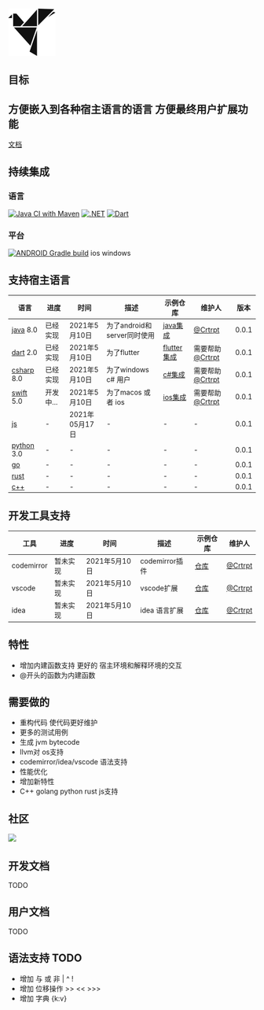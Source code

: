 ![W](Wlogo.png)
## 目标

方便嵌入到各种宿主语言的语言 方便最终用户扩展功能
---
[文档](https://whisper-language.github.io/whisper-language-doc/)
## 持续集成
### 语言
[![Java CI with Maven](https://github.com/whisper-language/whisper-java/actions/workflows/maven.yml/badge.svg)](https://github.com/whisper-language/whisper-java/actions/workflows/maven.yml)
[![.NET](https://github.com/whisper-language/whisper-csharp/actions/workflows/dotnet.yml/badge.svg)](https://github.com/whisper-language/whisper-csharp/actions/workflows/dotnet.yml)
[![Dart](https://github.com/whisper-language/whisper-dart/actions/workflows/dart.yml/badge.svg)](https://github.com/whisper-language/whisper-dart/actions/workflows/dart.yml)

### 平台 

[![ANDROID  Gradle build](https://github.com/whisper-language/whisper-integrated-android/actions/workflows/gradle.yml/badge.svg)](https://github.com/whisper-language/whisper-integrated-android/actions/workflows/gradle.yml) ios windows

## 支持宿主语言
| 语言      | 进度 |时间 | 描述 | 示例仓库 |  维护人 |版本 |
| ----------- | ----------- |  ----------- | ----------- | ----------- |   ----------- |   ----------- | 
| [java](https://github.com/whisper-language/whisper-java)  8.0    | 已经实现       | 2021年5月10日 | 为了android和server同时使用| [java集成](https://github.com/whisper-language/whisper-integrated-java) | [@Crtrpt](https://github.com/Crtrpt) | 0.0.1 |
|  [dart](https://github.com/whisper-language/whisper-dart)   2.0    |   已经实现       | 2021年5月10日 | 为了flutter |[flutter集成](https://github.com/whisper-language/whisper-integrated-flutter) | 需要帮助[@Crtrpt](https://github.com/Crtrpt) |0.0.1 |
| [csharp](https://github.com/whisper-language/whisper-csharp) 8.0  | 已经实现        | 2021年5月10日 | 为了windows c# 用户 |[c#集成](https://github.com/whisper-language/whisper-integrated-csharp)| 需要帮助[@Crtrpt](https://github.com/Crtrpt) |0.0.1 |
| [swift](https://github.com/whisper-language/whisper-swift)  5.0  | 开发中...        | 2021年5月10日 | 为了macos 或者 ios |[ios集成](https://github.com/whisper-language/whisper-integrated-ios)| 需要帮助[@Crtrpt](https://github.com/Crtrpt) |0.0.1 |
| [js](https://github.com/whisper-language/whisper-js)    | -        | 2021年05月17日  | - |- | - |0.0.1 |
| [python](https://github.com/whisper-language/whisper-python) 3.0    | -        | -  | -  |-| - |0.0.1 |
| [go](https://github.com/whisper-language/whisper-go)   | -        | -  | - |- | - |0.0.1 |
| [rust](https://github.com/whisper-language/whisper-rust)     | -        | -  | -  |-| - |0.0.1 |
| [c++](https://github.com/whisper-language/whisper-cpp)   | -        | -  | -  |-| - |0.0.1 |

## 开发工具支持 
| 工具      | 进度 |时间 | 描述 | 示例仓库 |  维护人 |
| ----------- | ----------- |  ----------- | ----------- | ----------- |   ----------- | 
| codemirror   | 暂未实现       | 2021年5月10日 | codemirror插件 | [仓库](https://github.com/whisper-language/codemirror-plugin)| [@Crtrpt](https://github.com/Crtrpt) |
| vscode   |   暂未实现       | 2021年5月10日 | vscode扩展 |[仓库](https://github.com/whisper-language/vsc-plugin)| [@Crtrpt](https://github.com/Crtrpt) |
| idea  | 暂未实现        | 2021年5月10日 | idea 语言扩展 |[仓库](https://github.com/whisper-language/idea-plugin)| [@Crtrpt](https://github.com/Crtrpt) |


## 特性
- 增加内建函数支持 更好的 宿主环境和解释环境的交互
- @开头的函数为内建函数

## 需要做的
- 重构代码 使代码更好维护
- 更多的测试用例
- 生成 jvm bytecode
- llvm对 os支持
- codemirror/idea/vscode 语法支持
- 性能优化
- 增加新特性
- C++ golang  python rust  js支持

## 社区
<a href="https://qm.qq.com/cgi-bin/qm/qr?k=jjkLHY4eFQ3TnKF7K_ZnQOzCt1FwtrY3"><img src="https://pub.idqqimg.com/wpa/images/group.png"/></a>


## 开发文档
TODO

## 用户文档
TODO 

## 语法支持 TODO
- 增加 与 或 非  | ^ !
- 增加 位移操作  >> << >>>
- 增加 字典 {k:v}
